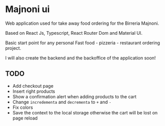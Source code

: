 # Majnoni ui

Web application used for take away food ordering for the Birreria Majnoni.

Based on React Js, Typescript, React Router Dom and Material UI.

Basic start point for any personal Fast food - pizzeria - restaurant ordering project.

I will also create the backend and the backoffice of the application soon!


## TODO

- Add checkout page
- Insert right products
- Show a confirmation alert when adding products to the cart
- Change `incredementa` and `decrementa` to `+` and `-`
- Fix colors
- Save the context to the local storage otherwise the cart will be lost on page reload
